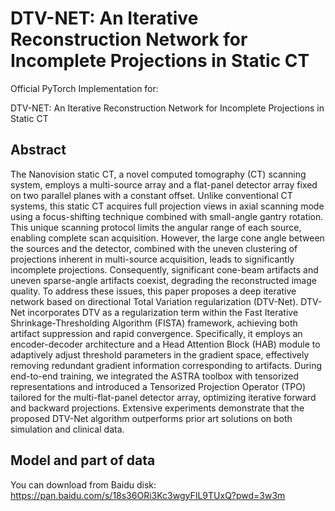 # DTV-NET: An Iterative Reconstruction Network for Incomplete Projections in Static CT

Official PyTorch Implementation for:

DTV-NET: An Iterative Reconstruction Network for Incomplete Projections in Static CT


## Abstract
The Nanovision static CT, a novel computed tomography (CT) scanning system, employs a multi-source array and a flat-panel detector array fixed on two parallel planes with a constant offset.  Unlike conventional CT systems, this static CT acquires full projection views in axial scanning mode using a focus-shifting technique combined with small-angle gantry rotation.  This unique scanning protocol limits the angular range of each source, enabling complete scan acquisition. However, the large cone angle between the sources and the detector, combined with the uneven clustering of projections inherent in multi-source acquisition, leads to significantly incomplete projections. Consequently, significant cone-beam artifacts and uneven sparse-angle artifacts coexist, degrading the reconstructed image quality. To address these issues, this paper proposes a deep iterative network based on directional Total Variation regularization (DTV-Net). DTV-Net incorporates DTV as a regularization term within the Fast Iterative Shrinkage-Thresholding Algorithm (FISTA) framework, achieving both artifact suppression and rapid convergence. Specifically, it employs an encoder-decoder architecture and a Head Attention Block (HAB) module to adaptively adjust threshold parameters in the gradient space, effectively removing redundant gradient information corresponding to artifacts. During end-to-end training, we integrated the ASTRA toolbox with tensorized representations and introduced a Tensorized Projection Operator (TPO) tailored for the multi-flat-panel detector array, optimizing iterative forward and backward projections. Extensive experiments demonstrate that the proposed DTV-Net algorithm outperforms prior art solutions on both simulation and clinical data. 

## Model and part of data
You can download from Baidu disk: https://pan.baidu.com/s/18s36ORi3Kc3wgyFIL9TUxQ?pwd=3w3m